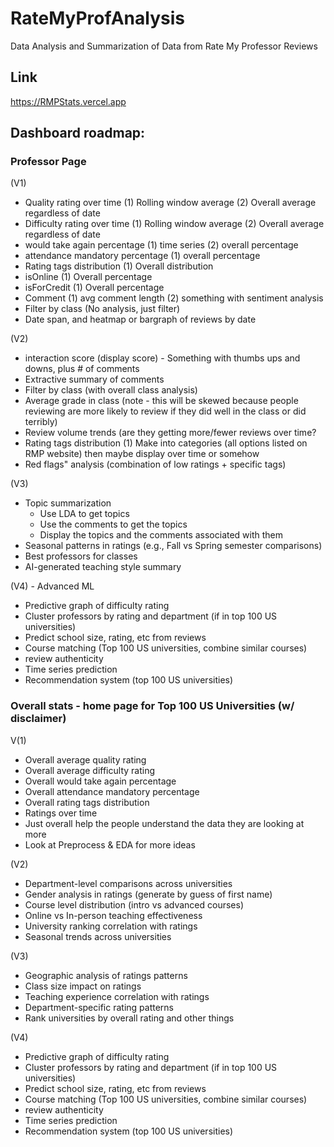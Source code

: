 # RateMyProfAnalysis
Data Analysis and Summarization of Data from Rate My Professor Reviews 

## Link
https://RMPStats.vercel.app

## Dashboard roadmap:

### Professor Page
(V1)
- Quality rating over time
    (1) Rolling window average
    (2) Overall average regardless of date
- Difficulty rating over time
    (1) Rolling window average
    (2) Overall average regardless of date
- would take again percentage
    (1) time series
    (2) overall percentage
-  attendance mandatory percentage
    (1) overall percentage
- Rating tags distribution
    (1) Overall distribution
- isOnline
    (1) Overall percentage
- isForCredit
    (1) Overall percentage
- Comment
    (1) avg comment length
    (2) something with sentiment analysis
- Filter by class (No analysis, just filter)
- Date span, and heatmap or bargraph of reviews by date

(V2)
- interaction score
    (display score) - Something with thumbs ups and downs, plus # of comments 
- Extractive summary of comments
- Filter by class (with overall class analysis)
- Average grade in class (note - this will be skewed because people reviewing are more likely to review if they did well in the class or did terribly)
- Review volume trends (are they getting more/fewer reviews over time?
- Rating tags distribution
    (1) Make into categories (all options listed on RMP website) then maybe display over time or somehow
- Red flags" analysis (combination of low ratings + specific tags)

(V3)
- Topic summarization
    - Use LDA to get topics
    - Use the comments to get the topics
    - Display the topics and the comments associated with them
- Seasonal patterns in ratings (e.g., Fall vs Spring semester comparisons)
- Best professors for classes
- AI-generated teaching style summary

(V4) - Advanced ML
- Predictive graph of difficulty rating 
- Cluster professors by rating and department (if in top 100 US universities)
- Predict school size, rating, etc from reviews
- Course matching (Top 100 US universities, combine similar courses)
- review authenticity 
- Time series prediction
- Recommendation system (top 100 US universities)



### Overall stats - home page for Top 100 US Universities (w/ disclaimer)

V(1)
- Overall average quality rating
- Overall average difficulty rating
- Overall would take again percentage
- Overall attendance mandatory percentage
- Overall rating tags distribution
- Ratings over time
- Just overall help the people understand the data they are looking at more
- Look at Preprocess & EDA for more ideas

(V2)
- Department-level comparisons across universities
- Gender analysis in ratings (generate by guess of first name)
- Course level distribution (intro vs advanced courses)
- Online vs In-person teaching effectiveness
- University ranking correlation with ratings
- Seasonal trends across universities


(V3)
- Geographic analysis of ratings patterns
- Class size impact on ratings
- Teaching experience correlation with ratings
- Department-specific rating patterns
- Rank universities by overall rating and other things

(V4)
- Predictive graph of difficulty rating 
- Cluster professors by rating and department (if in top 100 US universities)
- Predict school size, rating, etc from reviews
- Course matching (Top 100 US universities, combine similar courses)
- review authenticity 
- Time series prediction
- Recommendation system (top 100 US universities)
    


